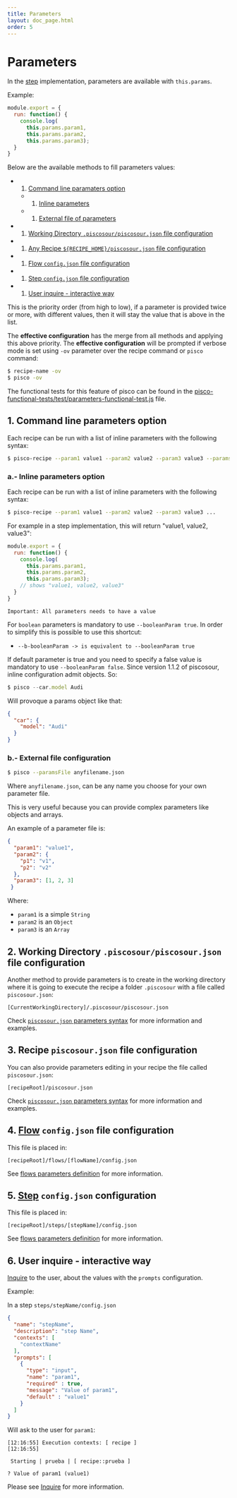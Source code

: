 ```yaml
---
title: Parameters
layout: doc_page.html
order: 5
---
```


# Parameters

In the [step](./02-steps.md) implementation, parameters are available with `this.params`.

Example:

```javascript
module.export = {
  run: function() {
    console.log(
      this.params.param1,
      this.params.param2,
      this.params.param3);
  }
}
```

Below are the available methods to fill parameters values:

- 1. [Command line paramaters option](#cli)
    - 1. [Inline parameters](#inline)
    - 1. [External file of parameters](#file)
- 1. [Working Directory `.piscosour/piscosour.json` file configuration](#piscosour-json)
- 1. [Any Recipe `${RECIPE_HOME}/piscosour.json` file configuration](#piscosour-json-recipe)
- 1. [Flow `config.json` file configuration](#flow)
- 1. [Step `config.json` file configuration](#step)
- 1. [User inquire - interactive way](#interactive)

This is the priority order (from high to low), if a parameter is provided twice or more, with different values, then it will stay the value that is above in the list.

The **effective configuration** has the merge from all methods and applying this above priority. The **effective configuration** will be prompted if verbose mode is set using `-ov` parameter over the recipe command or `pisco` command:

```sh
$ recipe-name -ov
$ pisco -ov
```
The functional tests for this feature of pisco can be found in the [pisco-functional-tests/test/parameters-functional-test.js][1] file.

## <a name="cli"></a>1. Command line parameters option

Each recipe can be run with a list of inline parameters with the following syntax:

```sh
$ pisco-recipe --param1 value1 --param2 value2 --param3 value3 --paramsFile anyfilename.json
```


### <a name="inline"></a>a.- Inline parameters option

Each recipe can be run with a list of inline parameters with the following syntax:

```sh
$ pisco-recipe --param1 value1 --param2 value2 --param3 value3 ...
```

For example in a step implementation, this will return "value1, value2, value3":

```javascript
module.export = {
  run: function() {
    console.log(
      this.params.param1,
      this.params.param2,
      this.params.param3);
    // shows "value1, value2, value3"
  }
}
```

`Important: All parameters needs to have a value`

For `boolean` parameters is mandatory to use `--booleanParam true`. 
In order to simplify this is possible to use this shortcut:
 
- `--b-booleanParam -> is equivalent to --booleanParam true`

If default parameter is true and you need to specify a false value is mandatory to use `--booleanParam false`.
Since version 1.1.2 of piscosour, inline configuration admit objects. So:
```javascript
$ pisco --car.model Audi
```
Will provoque a params object like that:
```json
{
  "car": {
    "model": "Audi"
  }
}
```

### <a name="file"></a>b.- External file configuration


```sh
$ pisco --paramsFile anyfilename.json
```

Where `anyfilename.json`, can be any name you choose for your own parameter file. 

This is very useful because you can provide complex parameters like objects and arrays.

An example of a parameter file is:
```json
{
  "param1": "value1",
  "param2": {
    "p1": "v1",
    "p2": "v2"
  },
  "param3": [1, 2, 3]
 }
```

Where:
- `param1` is a simple `String`
- `param2` is an `Object`
- `param3` is an `Array`



## <a name="piscosour-json"></a>2. Working Directory `.piscosour/piscosour.json` file configuration

Another method to provide parameters is to create in the working directory where it is going to execute the recipe a folder `.piscosour` with a file called `piscosour.json`:

```
[CurrentWorkingDirectory]/.piscosour/piscosour.json
```

Check [`piscosour.json` parameters syntax](./11-configuration.md#parameters) for more information and examples.

## <a name="piscosour-json-recipe"></a>3. Recipe `piscosour.json` file configuration

You can also provide parameters editing in your recipe the file called `piscosour.json`:

```
[recipeRoot]/piscosour.json
```

Check [`piscosour.json` parameters syntax](./11-configuration.md#paramaters) for more information and examples.

## <a name="flow"></a>4. [Flow](./03-flows.md) `config.json` file configuration

This file is placed in:

```
[recipeRoot]/flows/[flowName]/config.json
```

See [flows parameters definition](./03-flows.md#parameters) for more information.

## <a name="step"></a>5. [Step](./02-steps.md) `config.json` configuration

This file is placed in:

```
[recipeRoot]/steps/[stepName]/config.json
```

See [flows parameters definition](./02-steps.md#parameters) for more information.

## <a name="interactive"></a>6. User inquire - interactive way

[Inquire](./06-inquire.md) to the user, about the values with the `prompts` configuration.

Example:

In a step `steps/stepName/config.json`

```json
{
  "name": "stepName",
  "description": "step Name",
  "contexts": [
    "contextName"
  ],
  "prompts": [
    {
      "type": "input",
      "name": "param1",
      "required" : true,
      "message": "Value of param1",
      "default" : "value1"
    }
  ]
}
```

Will ask to the user for `param1`:

```
[12:16:55] Execution contexts: [ recipe ]
[12:16:55] 

 Starting | prueba | [ recipe::prueba ] 

? Value of param1 (value1) 
```

Please see [Inquire](./06-inquire.md) for more information.

[1]: https://github.com/cellsjs/pisco-functional-tests/blob/feature/QPA-33-functional-tests/test/parameters-functional-test.js
